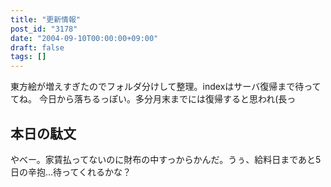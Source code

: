 ```yaml
---
title: "更新情報"
post_id: "3178"
date: "2004-09-10T00:00:00+09:00"
draft: false
tags: []
---
```



東方絵が増えすぎたのでフォルダ分けして整理。indexはサーバ復帰まで待っててね。 今日から落ちるっぽい。多分月末までには復帰すると思われ(長っ
## 本日の駄文
やべー。家賃払ってないのに財布の中すっからかんだ。うぅ、給料日まであと5日の辛抱…待ってくれるかな？
